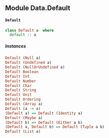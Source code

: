 ## Module Data.Default

#### `Default`

``` purescript
class Default a  where
  default :: a
```

##### Instances
``` purescript
Default (Null a)
Default (Undefined a)
Default (NullOrUndefined a)
Default Boolean
Default Int
Default Number
Default Char
Default String
Default Unit
Default Ordering
Default (Array a)
Default (a -> a)
(Default a) => Default (Identity a)
Default (Maybe a)
(Default b) => Default (Either a b)
(Default a, Default b) => Default (Tuple a b)
Default (List a)
```


